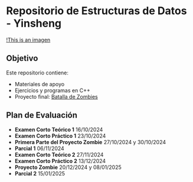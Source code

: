 # Repositorio de Estructuras de Datos - Yinsheng

[!This is an imagen](/sources/Zoom-100.jpeg)

## Objetivo

Este repositorio contiene:

- Materiales de apoyo
- Ejercicios y programas en C++
- Proyecto final: [Batalla de Zombies](/WS-Zombie-Project/)

## Plan de Evaluación

- **Examen Corto Teórico 1**                   16/10/2024
- **Examen Corto Práctico 1**                  23/10/2024
- **Primera Parte del Proyecto Zombie**        27/10/2024 y 30/10/2024
- **Parcial 1**                                06/11/2024
- **Examen Corto Teórico 2**                   27/11/2024
- **Examen Corto Práctico 2**                  13/12/2024
- **Proyecto Zombie**                          20/12/2024 y 08/01/2025
- **Parcial 2**                                15/01/2025
